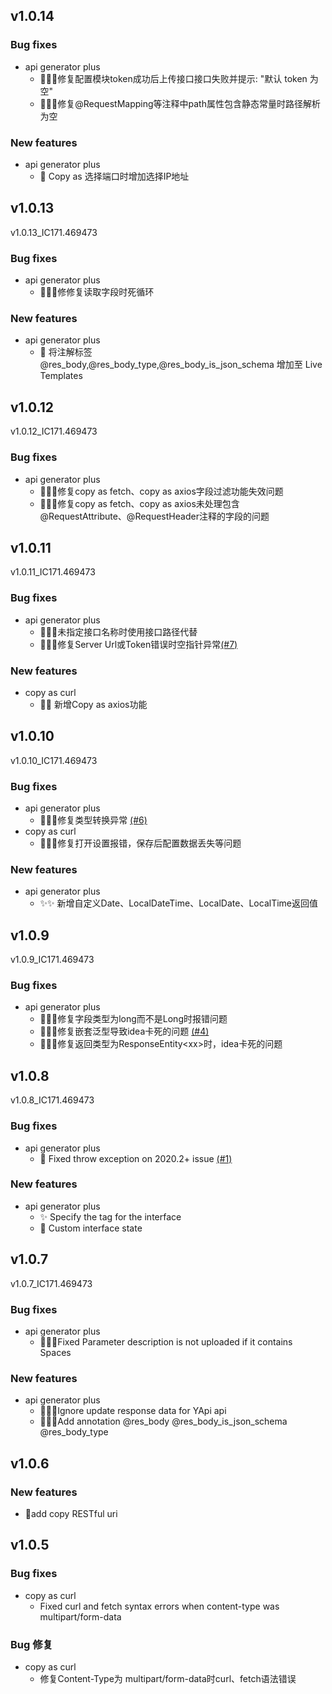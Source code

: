 ## v1.0.14

### Bug fixes
- api generator plus
    - 🎉🎉🎉修复配置模块token成功后上传接口接口失败并提示: "默认 token 为空"
    - 🎉🎉🎉修复@RequestMapping等注释中path属性包含静态常量时路径解析为空
### New features
- api generator plus
    - 🎉 Copy as 选择端口时增加选择IP地址

## v1.0.13
v1.0.13_IC171.469473

### Bug fixes
- api generator plus
    - 🎉🎉🎉修修复读取字段时死循环
### New features
- api generator plus
    - 🎉 将注解标签 @res_body,@res_body_type,@res_body_is_json_schema 增加至 Live Templates

## v1.0.12
v1.0.12_IC171.469473

### Bug fixes
- api generator plus
    - 🎉🎉🎉修复copy as fetch、copy as axios字段过滤功能失效问题
    - 🎉🎉🎉修复copy as fetch、copy as axios未处理包含@RequestAttribute、@RequestHeader注释的字段的问题


## v1.0.11
v1.0.11_IC171.469473

### Bug fixes
- api generator plus
    - 🎉🎉🎉未指定接口名称时使用接口路径代替
    - 🎉🎉🎉修复Server Url或Token错误时空指针异常[(#7)](https://github.com/buyili/api-generator-plus/issues/7)
### New features
- copy as curl
    - 🎉🎉 新增Copy as axios功能

## v1.0.10
v1.0.10_IC171.469473

### Bug fixes
- api generator plus
    - 🎉🎉🎉修复类型转换异常 <a href="https://github.com/buyili/api-generator-plus/issues/6">(#6)</a>
- copy as curl
    - 🎉🎉🎉修复打开设置报错，保存后配置数据丢失等问题
### New features
- api generator plus
    - ✨✨ 新增自定义Date、LocalDateTime、LocalDate、LocalTime返回值


## v1.0.9
v1.0.9_IC171.469473

### Bug fixes
- api generator plus
    - 🎉🎉🎉修复字段类型为long而不是Long时报错问题
    - 🎉🎉🎉修复嵌套泛型导致idea卡死的问题 <a href="https://github.com/buyili/api-generator-plus/issues/4">(#4)</a>
    - 🎉🎉🎉修复返回类型为ResponseEntity&lt;xx&gt;时，idea卡死的问题


## v1.0.8
v1.0.8_IC171.469473

### Bug fixes
- api generator plus
    - 🎉 Fixed throw exception on 2020.2+ issue [(#1)](https://github.com/buyili/api-generator-plus/issues/1)
### New features
- api generator plus
    - ✨ Specify the tag for the interface
    - 🎉 Custom interface state


## v1.0.7
v1.0.7_IC171.469473

### Bug fixes
- api generator plus
    - 🎉🎉🎉Fixed Parameter description is not uploaded if it contains Spaces

### New features

- api generator plus
    - 🎉🎉🎉Ignore update response data for YApi api
    - 🎉🎉🎉Add annotation @res_body @res_body_is_json_schema @res_body_type



## v1.0.6
### New features
- 🎉add copy RESTful uri



## v1.0.5
### Bug fixes
- copy as curl
    - Fixed curl and fetch syntax errors when content-type was multipart/form-data
### Bug 修复
- copy as curl
    - 修复Content-Type为 multipart/form-data时curl、fetch语法错误

